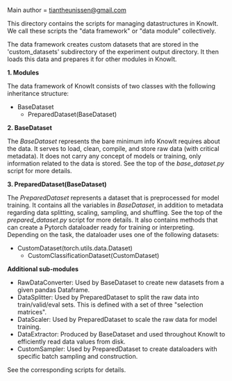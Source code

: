 Main author = tiantheunissen@gmail.com

This directory contains the scripts for managing datastructures in KnowIt.
We call these scripts the "data framework" or "data module" collectively.

The data framework creates custom datasets that 
are stored in the 'custom_datasets' subdirectory of the experiment output directory. 
It then loads this data and prepares it for other modules in KnowIt.

**1. Modules**

The data framework of KnowIt consists of two classes with the following inheritance structure:
- BaseDataset
  - PreparedDataset(BaseDataset)

**2. BaseDataset**

The _BaseDataset_ represents the bare minimum info KnowIt requires about the data.
It serves to load, clean, compile, and store raw data (with critical metadata).
It does not carry any concept of models or training, only information related
to the data is stored. See the top of the _base_dataset.py_ 
script for more details.

**3. PreparedDataset(BaseDataset)**

The _PreparedDataset_ represents a dataset that is preprocessed for model training.
It contains all the variables in _BaseDataset_, 
in addition to metadata regarding data splitting, scaling, sampling, 
and shuffling. See the top of the _prepared_dataset.py_ script for more details.
It also contains methods that can create a Pytorch dataloader ready for training or interpreting.
Depending on the task, the dataloader uses one of the following datasets:
- CustomDataset(torch.utils.data.Dataset)
  - CustomClassificationDataset(CustomDataset)

**Additional sub-modules**

- RawDataConverter: Used by BaseDataset to create new datasets from a given pandas Dataframe.
- DataSplitter: Used by PreparedDataset to split the raw data into train/valid/eval sets. 
  This is defined with a set of three "selection matrices".
- DataScaler: Used by PreparedDataset to scale the raw data for model training.
- DataExtractor: Produced by BaseDataset and used throughout KnowIt to efficiently read data values from disk.
- CustomSampler: Used by PreparedDataset to create dataloaders with specific batch sampling and construction.

See the corresponding scripts for details.

